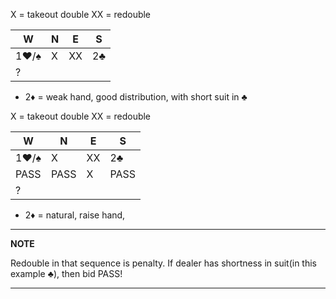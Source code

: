 X = takeout double
XX = redouble

|**W** | **N** | **E** | **S** |
|------|-------|-------|-------|
| 1:hearts:/:spades: | X | XX | 2:clubs: |
| ? |  |  |  |

- 2:diamonds: = weak hand, good distribution, with short suit in :clubs:

X = takeout double
XX = redouble

|**W** | **N** | **E** | **S** |
|------|-------|-------|-------|
| 1:hearts:/:spades: | X | XX | 2:clubs: |
| PASS | PASS| X | PASS |
| ? |  |  |  |

- 2:diamonds: = natural, raise hand,

---
**NOTE**

Redouble in that sequence is penalty. 
If dealer has shortness in suit(in this example :clubs:), then bid PASS!

---